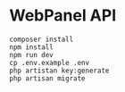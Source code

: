 # WebPanel API
```
composer install 
npm install 
npm run dev 
cp .env.example .env
php artistan key:generate
php artisan migrate 
```
